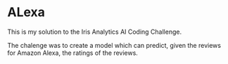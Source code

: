 # ALexa
This is my solution to the Iris Analytics AI Coding Challenge.

The chalenge was to create a model which can predict, given the reviews for Amazon Alexa, the ratings of the reviews.
